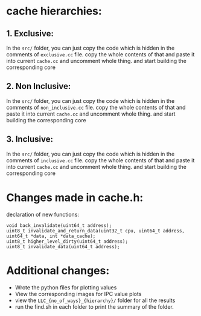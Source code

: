 # cache hierarchies:

## 1. Exclusive:

In the `src/` folder, you can just copy the code which is hidden in the comments of `exclusive.cc` file.
copy the whole contents of that and paste it into current `cache.cc` and uncomment whole thing. and start building the corresponding core

## 2. Non Inclusive:

In the `src/` folder, you can just copy the code which is hidden in the comments of `non_inclusive.cc` file.
copy the whole contents of that and paste it into current `cache.cc` and uncomment whole thing. and start building the corresponding core

## 3. Inclusive:

In the `src/` folder, you can just copy the code which is hidden in the comments of `inclusive.cc` file.
copy the whole contents of that and paste it into current `cache.cc` and uncomment whole thing. and start building the corresponding core

# Changes made in cache.h:

declaration of new functions:
```
void back_invalidate(uint64_t address);
uint8_t invalidate_and_return_data(uint32_t cpu, uint64_t address, uint64_t *data, int *data_cache);
uint8_t higher_level_dirty(uint64_t address);
uint8_t invalidate_data(uint64_t address);
```

# Additional changes:
- Wrote the python files for plotting values
- View the corresponding images for IPC value plots
- view the `LLC_{no_of_ways}_{hierarchy}/` folder for all the results
- run the find.sh in each folder to print the summary of the folder.
